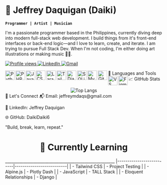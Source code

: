 # 👋 Jeffrey Daquigan (Daiki)
**` Programmer | Artist | Musician `**

I'm a passionate programmer based in the Philippines, currently diving deep into modern full-stack web development. I build things from it's front-end interfaces or back-end logic—and I love to learn, create, and iterate. I am trying to pursue Full Stack Dev. When I'm not coding, I'm either doing art illustrations or making music 🎵🎨.

<p align="left"> <a href="https://github.com/DaikiDaiki6"> <img src="https://komarev.com/ghpvc/?username=DaikiDaiki6&style=for-the-badge&color=blue" alt="Profile views"/> </a> <a href="https://www.linkedin.com/in/jeffrey-daquigan/"> <img src="https://img.shields.io/badge/-LinkedIn-0077B5?style=for-the-badge&logo=linkedin&logoColor=white" alt="LinkedIn"/> </a> <a href="mailto:jeffreymdaqs@gmail.com"> <img src="https://img.shields.io/badge/-Email-D14836?style=for-the-badge&logo=gmail&logoColor=white" alt="Gmail"/> </a> </p>

🧰 Languages and Tools
<img align="left" alt="Python" width="30px" src="https://cdn.jsdelivr.net/gh/devicons/devicon/icons/python/python-original.svg" /> <img align="left" alt="PHP" width="30px" src="https://cdn.jsdelivr.net/gh/devicons/devicon/icons/php/php-original.svg" /> <img align="left" alt="JavaScript" width="30px" src="https://cdn.jsdelivr.net/gh/devicons/devicon/icons/javascript/javascript-original.svg" /> <img align="left" alt="CSS3" width="30px" src="https://cdn.jsdelivr.net/gh/devicons/devicon/icons/css3/css3-original.svg" /> <img align="left" alt="Laravel" width="30px" src="https://github.com/devicons/devicon/tree/v2.16.0/icons/laravel/laravel-original.svg" /> <img align="left" alt="Tailwind" width="30px" src="https://github.com/devicons/devicon/tree/v2.16.0/icons/tailwindcss/tailwindcss-original.svg" /> <img align="left" alt="Django" width="30px" src="https://cdn.jsdelivr.net/gh/devicons/devicon/icons/django/django-plain.svg" /> <img align="left" alt="SQLite" width="30px" src="https://cdn.jsdelivr.net/gh/devicons/devicon/icons/sqlite/sqlite-original.svg" /> <img align="left" alt="MySQL" width="30px" src="https://cdn.jsdelivr.net/gh/devicons/devicon/icons/mysql/mysql-original.svg" /> <img align="left" alt="Git" width="30px" src="https://cdn.jsdelivr.net/gh/devicons/devicon/icons/git/git-original.svg" /> <img align="left" alt="VS Code" width="30px" src="https://cdn.jsdelivr.net/gh/devicons/devicon/icons/vscode/vscode-original.svg" /> <img align="left" alt="Figma" width="30px" src="https://cdn.jsdelivr.net/gh/devicons/devicon/icons/figma/figma-original.svg" /> <br />
📈 GitHub Stats
<div align="center"> <img src="https://github-readme-stats.vercel.app/api/top-langs/?username=DaikiDaiki6&layout=compact&theme=radical" alt="Top Langs" /> </div>
🔗 Let's Connect
📬 Email: jeffreymdaqs@gmail.com

💼 LinkedIn: Jeffrey Daquigan

🌐 GitHub: DaikiDaiki6

"Build, break, learn, repeat."

<h1 style="text-align: center;">🧠 Currently Learning</h1>
_______________________________________________________
|--------------------------|--------------------------|
| - Tailwind CSS           | - Project Testing        |
| - Alpine.js              | - Plotly Dash            |
| - JavaScript             | - TALL Stack             |
| - Eloquent Relationships | - Django                 |


